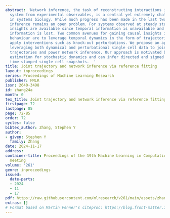 ```yaml
---
abstract: 'Network inference, the task of reconstructing interactions in a complex
  system from experimental observables, is a central yet extremely challenging problem
  in systems biology. While much progress has been made in the last two decades, network
  inference remains an open problem. For systems observed at steady state, limited
  insights are available since temporal information is unavailable and thus causal
  information is lost. Two common avenues for gaining causal insights into system
  behaviour are to leverage temporal dynamics in the form of trajectories, and to
  apply interventions such as knock-out perturbations. We propose an approach for
  leveraging both dynamical and perturbational single cell data to jointly learn cellular
  trajectories and power network inference. Our approach is motivated by min-entropy
  estimation for stochastic dynamics and can infer directed and signed networks from
  time-stamped single cell snapshots.  '
title: Joint trajectory and network inference via reference fitting
layout: inproceedings
series: Proceedings of Machine Learning Research
publisher: PMLR
issn: 2640-3498
id: zhang24a
month: 0
tex_title: Joint trajectory and network inference via reference fitting
firstpage: 72
lastpage: 85
page: 72-85
order: 72
cycles: false
bibtex_author: Zhang, Stephen Y
author:
- given: Stephen Y
  family: Zhang
date: 2024-11-17
address:
container-title: Proceedings of the 19th Machine Learning in Computational Biology
  meeting
volume: '261'
genre: inproceedings
issued:
  date-parts:
  - 2024
  - 11
  - 17
pdf: https://raw.githubusercontent.com/mlresearch/v261/main/assets/zhang24a/zhang24a.pdf
extras: []
# Format based on Martin Fenner's citeproc: https://blog.front-matter.io/posts/citeproc-yaml-for-bibliographies/
---
```

